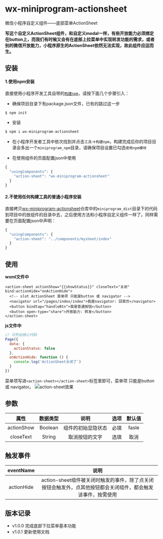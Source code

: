 # wx-miniprogram-actionsheet
微信小程序自定义组件——底部菜单ActionSheet

**写这个自定义ActionSheet组件，和自定义modal一样，有些开放能力必须绑定在button上，而我们有时候又会有在底部上拉菜单中实现转发功能的需求，或者别的微信开放能力，小程序原生的ActionSheet依然无法实现，故此组件应运而生。**

## 安装
#### 1.使用npm安装
直接使用小程序开发工具自带的[```构建npm```](https://developers.weixin.qq.com/miniprogram/dev/devtools/npm.html)，请按下面几个步骤引入：
- 确保项目目录下有package.json文件，已有的跳过这一步
``` bash
$ npm init
```
- 安装
``` bash
$ npm i wx-miniprogram-actionsheet
```
- 在小程序开发者工具中依次找到并点击`工具`->`构建npm`，构建完成后你的项目目录会多出一个`miniprogram_npm`目录，请确保项目设置已勾选`使用npm模块`

- 在使用组件的页面配置json中使用
```js
{
  "usingComponents": {
    "action-sheet": "wx-miniprogram-actionsheet"
  }
}
```
#### 2.不使用任何构建工具的普通小程序安装
直接拷贝[wx-miniprogram-actionsheet](https://github.com/JaimeCheng/wx-miniprogram-actionsheet)仓库中的`miniprogram_dist`目录下的代码到项目中的放组件的目录中去，之后使用方法和小程序自定义组件一样了。同样需要在页面配置json中声明：
```js
{
  "usingComponents": {
    "action-sheet": "../components/mysheet/index"
  }
}
```

## 使用
**wxml文件中**
```
<action-sheet actionShow="{{showStatus}}" closeText="关闭" bind:actionHide="onActionHide">
  <!-- slot ActionSheet 菜单项 只能是button 或 navigator -->
  <navigator url="/pages/index/index">我是navigator: 回首页</navigator>
  <button bindtap="handleBtn">我是普通按钮</button>
  <button open-type="share">开放能力: 转发</button>
</action-sheet>
```
**js文件中**
```js
// 只列出核心代码
Page({
  data: {
    actionStatus: false
  },
  onActionHide: function () {
    console.log('ActionSheet关闭了')
  }
})
```
菜单项写进`<action-sheet></action-sheet>`标签里即可，菜单项 只能是button 或 navigator。
![action-sheet效果](https://upload-images.jianshu.io/upload_images/3981371-d235e85bfb9cf211.png?imageMogr2/auto-orient/strip%7CimageView2/2/w/1240)

## 参数
|    属性    | 数据类型 |        说明        | 选项 | 默认值 |
| :--------: | :------: | :----------------: | :--: | :----: |
| actionShow | Boolean  | 组件的初始显隐状态 | 必填 | fasle  |
| closeText  |  String  |   取消按钮的文字   | 选填 |  取消  |
## 触发事件

| eventName  |                             说明                             |
| :--------: | :----------------------------------------------------------: |
| actionHide | action-sheet组件被关闭时触发的事件，除了点关闭按钮会触发外，点其他按钮都会关闭组件，都会触发该事件，按需使用 |

## 版本记录

+ v1.0.0 完成底部下拉菜单基本功能
+ v1.0.1 更新使用文档